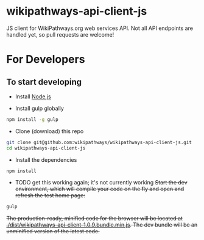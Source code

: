 wikipathways-api-client-js
==============

JS client for WikiPathways.org web services API. Not all API endpoints are handled yet, so pull requests are welcome!

# For Developers

## To start developing

* Install [Node.js](https://nodejs.org/)

* Install gulp globally
```bash
npm install -g gulp
```
* Clone (download) this repo
```bash
git clone git@github.com:wikipathways/wikipathways-api-client-js.git
cd wikipathways-api-client-js
```
* Install the dependencies
```bash
npm install
```
* TODO get this working again; it's not currently working ~~Start the dev environment, which will compile your code on the fly and open and refresh the test home page:~~
```bash
gulp
```

~~The production-ready, minified code for the browser will be located at [./dist/wikipathways-api-client-1.0.9.bundle.min.js](https://github.com/wikipathways/wikipathways-api-client-js/blob/master/dist/wikipathways-api-client-1.0.9.bundle.min.js). The dev bundle will be an unminified version of the latest code.~~
